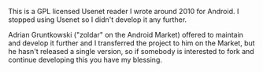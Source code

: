 This is a GPL licensed Usenet reader I wrote around 2010 for Android. I stopped
using Usenet so I didn't develop it any further. 

Adrian Gruntkowski ("zoldar" on the Android Market) offered to maintain and
develop it further and I transferred the project to him on the Market, but he
hasn't released a single version, so if somebody is interested to fork and
continue developing this you have my blessing.
